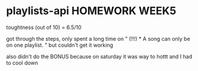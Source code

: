 # playlists-api HOMEWORK WEEK5

toughtness (out of 10) = 6.5/10

got through the steps,
only spent a long time on " (!!!)	* A song can only be on one playlist. " but couldn't get it working

also didn't do the BONUS because on saturday it was way to hottt and I had to cool down
